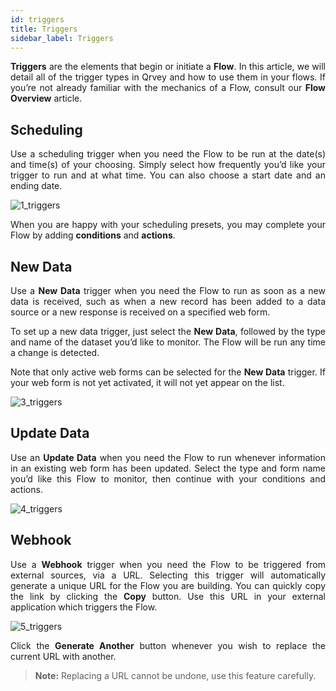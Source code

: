 ```yaml
---
id: triggers
title: Triggers
sidebar_label: Triggers
---
```


<div style="text-align: justify">

**Triggers** are the elements that begin or initiate a **Flow**. In this article, we will detail all of the trigger types in Qrvey and how to use them in your flows. If you’re not already familiar with the mechanics of a Flow, consult our **Flow Overview** article.

## Scheduling
Use a scheduling trigger when you need the Flow to be run at the date(s) and time(s) of your choosing. Simply select how frequently you’d like your trigger to run and at what time. You can also choose a start date and an ending date.

![1_triggers](https://s3.amazonaws.com/cdn.qrvey.com/documentation_assets/ui-docs/automation/3.4.6.2_triggers/1_triggers.png#thumbnail)

When you are happy with your scheduling presets, you may complete your Flow by adding **conditions** and **actions**. 

## New Data
Use a **New Data** trigger when you need the Flow to run as soon as a new data is received, such as when a new record has been added to a data source or a new response is received on a specified web form. 

To set up a new data trigger, just select the **New Data**, followed by the type and name of the dataset you’d like to monitor. The Flow will be run any time a change is detected.

Note that only active web forms can be selected for the **New Data** trigger. If your web form is not yet activated, it will not yet appear on the list.

![3_triggers](https://s3.amazonaws.com/cdn.qrvey.com/documentation_assets/ui-docs/automation/3.4.6.2_triggers/3_triggers.png#thumbnail)

## Update Data
Use an **Update Data** when you need the Flow to run whenever information in an existing web form has been updated. Select the type and form name you’d like this Flow to monitor, then continue with your conditions and actions. 

![4_triggers](https://s3.amazonaws.com/cdn.qrvey.com/documentation_assets/ui-docs/automation/3.4.6.2_triggers/4_triggers.png#thumbnail)

## Webhook
Use a **Webhook** trigger when you need the Flow to be triggered from external sources, via a URL. Selecting this trigger will automatically generate a unique URL for the Flow you are building. You can quickly copy the link by clicking the **Copy** button. Use this URL in your external application which triggers the Flow.

![5_triggers](https://s3.amazonaws.com/cdn.qrvey.com/documentation_assets/ui-docs/automation/3.4.6.2_triggers/5_triggers.png#thumbnail)

Click the **Generate Another** button whenever you wish to replace the current URL with another. 

>**Note:** Replacing a URL cannot be undone, use this feature carefully.